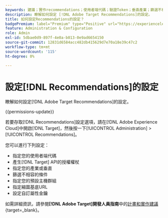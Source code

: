 ```yaml
---
keywords: 建議；實作recommendations；使用者端代碼；驗證Token；垂直產業；篩選不相容模式；預設主機群組；縮圖基底；產生驗證Token；驗證Token；
description: 瞭解如何設定 [!DNL Adobe Target Recommendations]的設定。
title: 如何設定Recommendations的設定？
badgePremium: label="Premium" type="Positive" url="https://experienceleague.adobe.com/docs/target/using/introduction/intro.html?lang=en#premium newtab=true" tooltip="檢視Target Premium包含的內容。"
feature: Administration & Configuration
role: Admin
exl-id: 5dbae0d9-897f-4e0a-b013-0e9ad6654150
source-git-commit: 12831d6584acc482db415629d7e70a18e39c47c2
workflow-type: tm+mt
source-wordcount: '115'
ht-degree: 0%

---
```


# 設定[!DNL Recommendations]的設定

瞭解如何設定[!DNL Adobe Target Recommendations]的設定。

{{permissions-update}}

若要存取[!DNL Recommendations]設定選項，請在[!DNL Adobe Experience Cloud]中開啟[!DNL Target]，然後按一下[!UICONTROL Administration] > [!UICONTROL Recommendations]。

您可以進行下列設定：

* 指定您的使用者端代碼
* 產生[!DNL Target] API的授權權杖
* 指定您的產業或垂直
* 篩選不相容的條件
* 指定您的預設主機群組
* 指定縮圖基底URL
* 設定自訂屬性金鑰

如需詳細資訊，請參閱&#x200B;**[!DNL Adobe Target]開發人員指南**&#x200B;中的[計畫和實作建議](https://experienceleague.adobe.com/en/docs/target-dev/developer/recommendations){target=_blank}。
